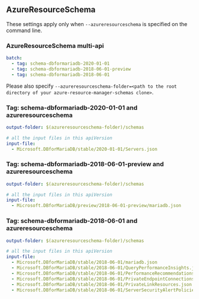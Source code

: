## AzureResourceSchema

These settings apply only when `--azureresourceschema` is specified on the command line.

### AzureResourceSchema multi-api

``` yaml $(azureresourceschema) && $(multiapi)
batch:
  - tag: schema-dbformariadb-2020-01-01
  - tag: schema-dbformariadb-2018-06-01-preview
  - tag: schema-dbformariadb-2018-06-01

```

Please also specify `--azureresourceschema-folder=<path to the root directory of your azure-resource-manager-schemas clone>`.

### Tag: schema-dbformariadb-2020-01-01 and azureresourceschema

``` yaml $(tag) == 'schema-dbformariadb-2020-01-01' && $(azureresourceschema)
output-folder: $(azureresourceschema-folder)/schemas

# all the input files in this apiVersion
input-file:
  - Microsoft.DBforMariaDB/stable/2020-01-01/Servers.json

```

### Tag: schema-dbformariadb-2018-06-01-preview and azureresourceschema

``` yaml $(tag) == 'schema-dbformariadb-2018-06-01-preview' && $(azureresourceschema)
output-folder: $(azureresourceschema-folder)/schemas

# all the input files in this apiVersion
input-file:
  - Microsoft.DBforMariaDB/preview/2018-06-01-preview/mariadb.json

```

### Tag: schema-dbformariadb-2018-06-01 and azureresourceschema

``` yaml $(tag) == 'schema-dbformariadb-2018-06-01' && $(azureresourceschema)
output-folder: $(azureresourceschema-folder)/schemas

# all the input files in this apiVersion
input-file:
  - Microsoft.DBforMariaDB/stable/2018-06-01/mariadb.json
  - Microsoft.DBforMariaDB/stable/2018-06-01/QueryPerformanceInsights.json
  - Microsoft.DBforMariaDB/stable/2018-06-01/PerformanceRecommendations.json
  - Microsoft.DBforMariaDB/stable/2018-06-01/PrivateEndpointConnections.json
  - Microsoft.DBforMariaDB/stable/2018-06-01/PrivateLinkResources.json
  - Microsoft.DBforMariaDB/stable/2018-06-01/ServerSecurityAlertPolicies.json

```
